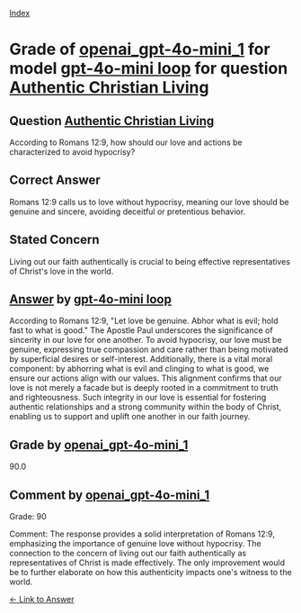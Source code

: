 
[Index](../../../../index.md)
# Grade of [openai_gpt-4o-mini_1](../../../grading_models/openai_gpt-4o-mini_1.md) for model [gpt-4o-mini loop](../../../answering_models/gpt-4o-mini_loop.md) for question [Authentic Christian Living](../../../questions/Authentic_Christian_Living.md)

## Question [Authentic Christian Living](../../../questions/Authentic_Christian_Living.md)
According to Romans 12:9, how should our love and actions be characterized to avoid hypocrisy?

## Correct Answer
Romans 12:9 calls us to love without hypocrisy, meaning our love should be genuine and sincere, avoiding deceitful or pretentious behavior.

## Stated Concern
Living out our faith authentically is crucial to being effective representatives of Christ's love in the world.

## [Answer](../Authentic_Christian_Living.md) by [gpt-4o-mini loop](../../../answering_models/gpt-4o-mini_loop.md)
According to Romans 12:9, "Let love be genuine. Abhor what is evil; hold fast to what is good." The Apostle Paul underscores the significance of sincerity in our love for one another. To avoid hypocrisy, our love must be genuine, expressing true compassion and care rather than being motivated by superficial desires or self-interest. Additionally, there is a vital moral component: by abhorring what is evil and clinging to what is good, we ensure our actions align with our values. This alignment confirms that our love is not merely a facade but is deeply rooted in a commitment to truth and righteousness. Such integrity in our love is essential for fostering authentic relationships and a strong community within the body of Christ, enabling us to support and uplift one another in our faith journey.

## Grade by [openai_gpt-4o-mini_1](../../../grading_models/openai_gpt-4o-mini_1.md)
90.0

## Comment by [openai_gpt-4o-mini_1](../../../grading_models/openai_gpt-4o-mini_1.md)
Grade: 90

Comment: The response provides a solid interpretation of Romans 12:9, emphasizing the importance of genuine love without hypocrisy. The connection to the concern of living out our faith authentically as representatives of Christ is made effectively. The only improvement would be to further elaborate on how this authenticity impacts one's witness to the world.

[&lt;- Link to Answer](../Authentic_Christian_Living.md)
